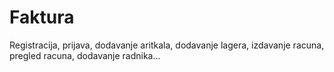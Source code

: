 # Faktura
Registracija, prijava, dodavanje aritkala, dodavanje lagera, izdavanje racuna, pregled racuna, dodavanje radnika...
